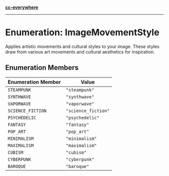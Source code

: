 [**cc-everywhere**](../../../../../index.md)

***

# Enumeration: ImageMovementStyle

Applies artistic movements and cultural styles to your image.
These styles draw from various art movements and cultural aesthetics for inspiration.

## Enumeration Members

| Enumeration Member | Value |
| ------ | ------ |
| `STEAMPUNK` | `"steampunk"` |
| `SYNTHWAVE` | `"synthwave"` |
| `VAPORWAVE` | `"vaporwave"` |
| `SCIENCE_FICTION` | `"science_fiction"` |
| `PSYCHEDELIC` | `"psychedelic"` |
| `FANTASY` | `"fantasy"` |
| `POP_ART` | `"pop_art"` |
| `MINIMALISM` | `"minimalism"` |
| `MAXIMALISM` | `"maximalism"` |
| `CUBISM` | `"cubism"` |
| `CYBERPUNK` | `"cyberpunk"` |
| `BAROQUE` | `"baroque"` |
